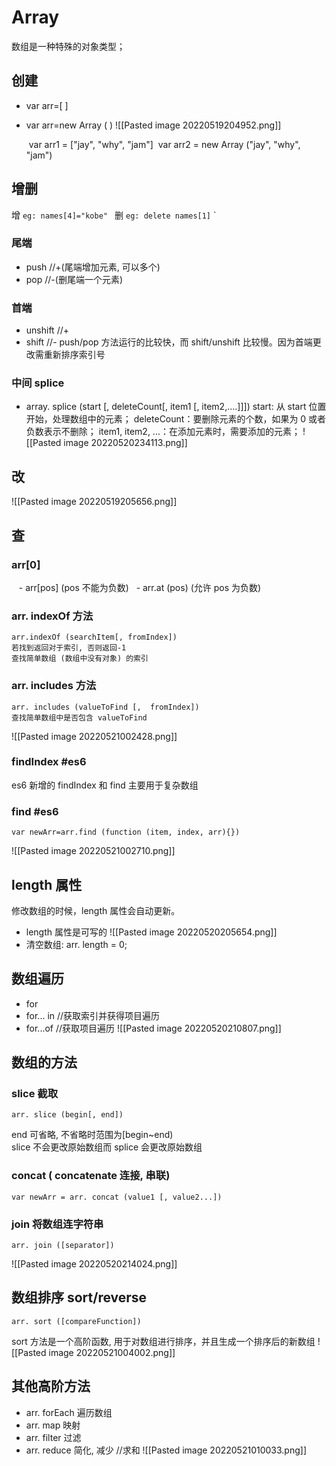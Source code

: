 # Array
数组是一种特殊的对象类型；
## 创建
- var arr=[ ]
- var arr=new Array ( )
![[Pasted image 20220519204952.png]]

	 var arr1 = ["jay", "why", "jam"]
	 var arr2 = new Array ("jay", "why", "jam")

## 增删
增  `eg: names[4]="kobe" `
删  `eg: delete names[1]` `
### 尾端
- push  //+(尾端增加元素, 可以多个)
- pop   //-(删尾端一个元素)
### 首端
- unshift //+
- shift    //-
push/pop 方法运行的比较快，而 shift/unshift 比较慢。因为首端更改需重新排序索引号
### 中间 splice
- array. splice (start [, deleteCount[, item1 [, item2,....]]])
start: 从 start 位置开始，处理数组中的元素；
deleteCount：要删除元素的个数，如果为 0 或者负数表示不删除；
item1, item2, ...：在添加元素时，需要添加的元素；
![[Pasted image 20220520234113.png]]

## 改
![[Pasted image 20220519205656.png]]
## 查
### arr[0]
   -  arr[pos]  (pos 不能为负数)
   - arr.at (pos) (允许 pos 为负数)
### arr. indexOf 方法
	arr.indexOf (searchItem[, fromIndex])
	若找到返回对于索引, 否则返回-1
	查找简单数组 (数组中没有对象) 的索引
### arr. includes 方法
	arr. includes (valueToFind [,  fromIndex])
	查找简单数组中是否包含 valueToFind

![[Pasted image 20220521002428.png]]
 ### findIndex  #es6 
 es6 新增的 findIndex 和 find 主要用于复杂数组
 ### find #es6 
	var newArr=arr.find (function (item, index, arr){})

![[Pasted image 20220521002710.png]]
## length 属性
修改数组的时候，length 属性会自动更新。
- length 属性是可写的
![[Pasted image 20220520205654.png]]
- 清空数组: arr. length = 0;

## 数组遍历
- for
- for... in //获取索引并获得项目遍历
- for...of //获取项目遍历
![[Pasted image 20220520210807.png]]

## 数组的方法
### slice  截取
	arr. slice (begin[, end])    
end 可省略, 不省略时范围为[begin~end)  
slice 不会更改原始数组而 splice 会更改原始数组

### concat ( concatenate 连接, 串联)
	var newArr = arr. concat (value1 [, value2...])
### join  将数组连字符串
	arr. join ([separator])
	
![[Pasted image 20220520214024.png]]

## 数组排序 sort/reverse
	arr. sort ([compareFunction])
sort 方法是一个高阶函数, 用于对数组进行排序，并且生成一个排序后的新数组
![[Pasted image 20220521004002.png]]

## 其他高阶方法
- arr. forEach 遍历数组
- arr. map   映射
- arr. filter   过滤
- arr. reduce  简化, 减少   //求和
![[Pasted image 20220521010033.png]]